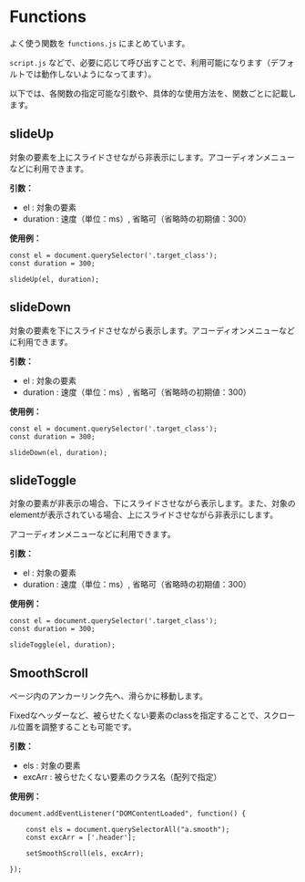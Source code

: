 # Functions

よく使う関数を `functions.js` にまとめています。

`script.js` などで、必要に応じて呼び出すことで、利用可能になります（デフォルトでは動作しないようになってます）。

以下では、各関数の指定可能な引数や、具体的な使用方法を、関数ごとに記載します。

## slideUp

対象の要素を上にスライドさせながら非表示にします。アコーディオンメニューなどに利用できます。

**引数：**
* el : 対象の要素
* duration : 速度（単位：ms）, 省略可（省略時の初期値：300）

**使用例：**
```
const el = document.querySelector('.target_class');
const duration = 300;

slideUp(el, duration);
```



## slideDown

対象の要素を下にスライドさせながら表示します。アコーディオンメニューなどに利用できます。

**引数：**
* el : 対象の要素
* duration : 速度（単位：ms）, 省略可（省略時の初期値：300）

**使用例：**
```
const el = document.querySelector('.target_class');
const duration = 300;

slideDown(el, duration);
```



## slideToggle

対象の要素が非表示の場合、下にスライドさせながら表示します。また、対象のelementが表示されている場合、上にスライドさせながら非表示にします。

アコーディオンメニューなどに利用できます。

**引数：**
* el : 対象の要素
* duration : 速度（単位：ms）, 省略可（省略時の初期値：300）

**使用例：**
```
const el = document.querySelector('.target_class');
const duration = 300;

slideToggle(el, duration);
```



## SmoothScroll

ページ内のアンカーリンク先へ、滑らかに移動します。

Fixedなヘッダーなど、被らせたくない要素のclassを指定することで、スクロール位置を調整することも可能です。

**引数：**
* els : 対象の要素
* excArr : 被らせたくない要素のクラス名（配列で指定）

**使用例：**
```
document.addEventListener("DOMContentLoaded", function() {

    const els = document.querySelectorAll("a.smooth");
    const excArr = ['.header'];

    setSmoothScroll(els, excArr);

});
```